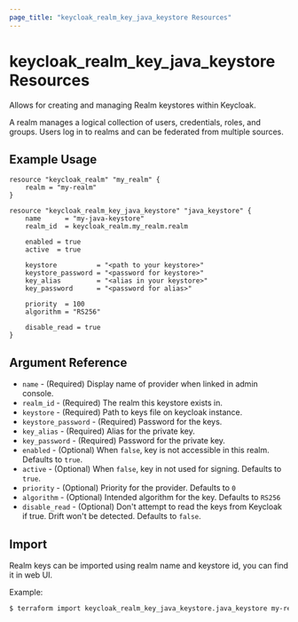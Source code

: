 ```yaml
---
page_title: "keycloak_realm_key_java_keystore Resources"
---
```


# keycloak\_realm\_key\_java_keystore Resources

Allows for creating and managing Realm keystores within Keycloak.

A realm manages a logical collection of users, credentials, roles, and groups. Users log in to realms and can be federated
from multiple sources.

## Example Usage

```hcl
resource "keycloak_realm" "my_realm" {
	realm = "my-realm"
}

resource "keycloak_realm_key_java_keystore" "java_keystore" {
	name      = "my-java-keystore"
	realm_id  = keycloak_realm.my_realm.realm

	enabled = true
	active  = true

	keystore          = "<path to your keystore>"
	keystore_password = "<password for keystore>"
	key_alias         = "<alias in your keystore>"
	key_password      = "<password for alias>"

	priority  = 100
	algorithm = "RS256"

	disable_read = true
}
```

## Argument Reference

- `name` - (Required) Display name of provider when linked in admin console.
- `realm_id` - (Required) The realm this keystore exists in.
- `keystore` - (Required) Path to keys file on keycloak instance.
- `keystore_password` - (Required) Password for the keys.
- `key_alias` - (Required) Alias for the private key.
- `key_password` - (Required) Password for the private key.
- `enabled` - (Optional) When `false`, key is not accessible in this realm. Defaults to `true`.
- `active` - (Optional) When `false`, key in not used for signing. Defaults to `true`.
- `priority` - (Optional) Priority for the provider. Defaults to `0`
- `algorithm` - (Optional) Intended algorithm for the key. Defaults to `RS256`
- `disable_read` - (Optional) Don't attempt to read the keys from Keycloak if true. Drift won't be detected. Defaults to `false`.


## Import

Realm keys can be imported using realm name and keystore id, you can find it in web UI.

Example:

```bash
$ terraform import keycloak_realm_key_java_keystore.java_keystore my-realm/my-realm/618cfba7-49aa-4c09-9a19-2f699b576f0b
```
